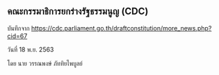 ## คณะกรรมาธิการยกร่างรัฐธรรมนูญ (CDC)

บันทึกจาก https://cdc.parliament.go.th/draftconstitution/more_news.php?cid=67

วันที่ 18 พ.ย. 2563

โดย นาย วรรณพงษ์ ภัททิยไพบูลย์